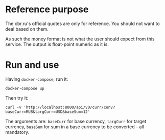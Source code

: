 # Reference purpose

The cbr.ru's official quotes are only for reference. You should not want to deal based on them.

As such the money format is not what the user should expect from this service. The output is float-point numeric as it is.

# Run and use

Having `docker-compose`, run it:

```
docker-compose up
```

Then try it:

```
curl -v 'http://localhost:8000/api/v0/curr/conv?baseCurr=RUB&targCurr=USD&baseSum=12'
```

The arguments are: `baseCurr` for base currency, `targCurr` for target currency, `baseSum` for sum in a base currency to be converted - all mandatory.
